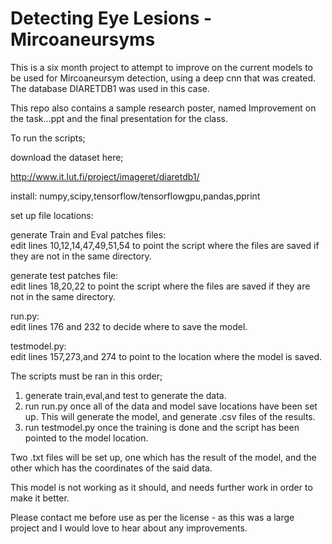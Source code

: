 # Detecting Eye Lesions - Mircoaneursyms

This is a six month project to attempt to improve on the current models to be used for Mircoaneursym detection, using a deep cnn that was created. The database DIARETDB1 was used in this case.

This repo also contains a sample research poster, named Improvement on the task...ppt and the final presentation for the class.

To run the scripts;

download the dataset here;

http://www.it.lut.fi/project/imageret/diaretdb1/

install:
numpy,scipy,tensorflow/tensorflowgpu,pandas,pprint

set up file locations:

generate Train and Eval patches files: </br>
edit lines 10,12,14,47,49,51,54 to point the script where the files are saved if they are not in the same directory.</br>

generate test patches file:</br>
edit lines 18,20,22 to point the script where the files are saved if they are not in the same directory.</br>

run.py:</br>
edit lines 176 and 232 to decide where to save the model.</br>

testmodel.py:</br>
edit lines 157,273,and 274 to point to the location where the model is saved.</br>

The scripts must be ran in this order;
1. generate train,eval,and test to generate the data.
2. run run.py once all of the data and model save locations have been set up. This will generate the model, and generate .csv files of the results.
3. run testmodel.py once the training is done and the script has been pointed to the model location.

Two .txt files will be set up, one which has the result of the model, and the other which has the coordinates of the said data.

This model is not working as it should, and needs further work in order to make it better. 

Please contact me before use as per the license - as this was a large project and I would love to hear about any improvements. 
